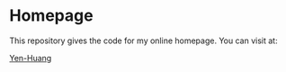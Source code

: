 Homepage
==========

This repository gives the code for my online homepage. You can visit at:

[Yen-Huang](https://portfolio.yenhuang.com)



